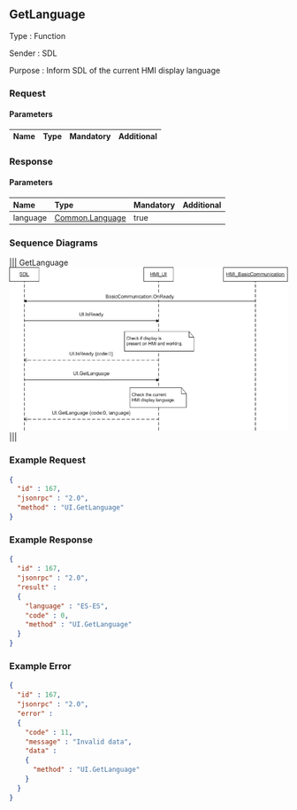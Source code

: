 ## GetLanguage

Type
: Function

Sender
: SDL

Purpose
: Inform SDL of the current HMI display language

### Request

#### Parameters

|Name|Type|Mandatory|Additional|
|:---|:---|:--------|:---------|

### Response

#### Parameters

|Name|Type|Mandatory|Additional|
|:---|:---|:--------|:---------|
|language|[Common.Language](../../Common/Enums/index.md#language)|true||
### Sequence Diagrams
|||
GetLanguage
![GetLanguage](./assets/GetLanguage.png)
|||

### Example Request

```json
{
  "id" : 167,
  "jsonrpc" : "2.0",
  "method" : "UI.GetLanguage"
}
```
### Example Response

```json
{
  "id" : 167,
  "jsonrpc" : "2.0",
  "result" :
  {
    "language" : "ES-ES",
    "code" : 0,
    "method" : "UI.GetLanguage"
  }
}
```

### Example Error

```json
{
  "id" : 167,
  "jsonrpc" : "2.0",
  "error" :
  {
    "code" : 11,
    "message" : "Invalid data",
    "data" :
    {
      "method" : "UI.GetLanguage"
    }
  }
}
```
